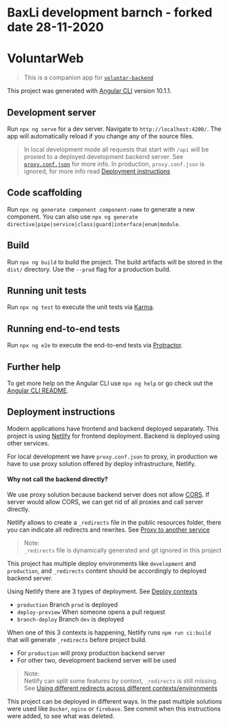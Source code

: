 # BaxLi development barnch - forked date 28-11-2020

# VoluntarWeb

> This is a companion app for [`voluntar-backend`](https://github.com/code4moldova/voluntar-backend)

This project was generated with [Angular CLI](https://github.com/angular/angular-cli) version 10.1.1.

## Development server

Run `npx ng serve` for a dev server. Navigate to `http://localhost:4200/`. The app will automatically reload if you change any of the source files.

> In local development mode all requests that start with `/api` will be proxied to a deployed development backend server. See [`proxy.conf.json`](./src/proxy.conf.json) for more info. In production, `proxy.conf.json` is ignored, for more info read [Deployment instructions](#deployment-instructions)

## Code scaffolding

Run `npx ng generate component component-name` to generate a new component. You can also use `npx ng generate directive|pipe|service|class|guard|interface|enum|module`.

## Build

Run `npx ng build` to build the project. The build artifacts will be stored in the `dist/` directory. Use the `--prod` flag for a production build.

## Running unit tests

Run `npx ng test` to execute the unit tests via [Karma](https://karma-runner.github.io).

## Running end-to-end tests

Run `npx ng e2e` to execute the end-to-end tests via [Protractor](http://www.protractortest.org/).

## Further help

To get more help on the Angular CLI use `npx ng help` or go check out the [Angular CLI README](https://github.com/angular/angular-cli/blob/master/README.md).

## Deployment instructions

Modern applications have frontend and backend deployed separately. This project is using [Netlify](http://netlify.com) for frontend deployment. Backend is deployed using other services.

For local development we have `proxy.conf.json` to proxy, in production we have to use proxy solution offered by deploy infrastructure, Netlify.

#### Why not call the backend directly?

We use proxy solution because backend server does not allow [CORS](https://developer.mozilla.org/en-US/docs/Web/HTTP/CORS).
If server would allow CORS, we can get rid of all proxies and call server directly.

Netlify allows to create a `_redirects` file in the public resources folder, there you can indicate all redirects and rewrites. See [Proxy to another service](https://docs.netlify.com/routing/redirects/rewrites-proxies/#proxy-to-another-service)

> Note:  
> `_redirects` file is dynamically generated and git ignored in this project

This project has multiple deploy environments like `development` and `production`, and `_redirects` content should be accordingly to deployed backend server.

Using Netlify there are 3 types of deployment. See [Deploy contexts](https://docs.netlify.com/site-deploys/overview/#deploy-contexts)

- `production` Branch `prod` is deployed
- `deploy-preview` When someone opens a pull request
- `branch-deploy` Branch `dev` is deployed

When one of this 3 contexts is happening, Netlify runs `npm run ci:build` that will generate `_redirects` before project build.

- For `production` will proxy production backend server
- For other two, development backend server will be used

> Note:  
> Netlify can split some features by context, `_redirects` is still missing.  
> See [Using different redirects across different contexts/environments](https://community.netlify.com/t/using-different-redirects-across-different-contexts-environments/2524/4)

This project can be deployed in different ways. In the past multiple solutions were used like `Docker`, `nginx` or `firebase`. See commit when this instructions were added, to see what was deleted.
